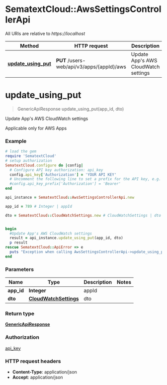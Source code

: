 # SematextCloud::AwsSettingsControllerApi

All URIs are relative to *https://localhost*

| Method                                                               | HTTP request                               | Description                              |
| -------------------------------------------------------------------- | ------------------------------------------ | ---------------------------------------- |
| [**update_using_put**](AwsSettingsControllerApi.md#update_using_put) | **PUT** /users-web/api/v3/apps/{appId}/aws | Update App&#39;s AWS CloudWatch settings |


# **update_using_put**
> GenericApiResponse update_using_put(app_id, dto)

Update App's AWS CloudWatch settings

Applicable only for AWS Apps

### Example
```ruby
# load the gem
require 'SematextCloud'
# setup authorization
SematextCloud.configure do |config|
  # Configure API key authorization: api_key
  config.api_key['Authorization'] = 'YOUR API KEY'
  # Uncomment the following line to set a prefix for the API key, e.g. 'Bearer' (defaults to nil)
  #config.api_key_prefix['Authorization'] = 'Bearer'
end

api_instance = SematextCloud::AwsSettingsControllerApi.new

app_id = 789 # Integer | appId

dto = SematextCloud::CloudWatchSettings.new # CloudWatchSettings | dto


begin
  #Update App's AWS CloudWatch settings
  result = api_instance.update_using_put(app_id, dto)
  p result
rescue SematextCloud::ApiError => e
  puts "Exception when calling AwsSettingsControllerApi->update_using_put: #{e}"
end
```

### Parameters

| Name       | Type                                            | Description | Notes |
| ---------- | ----------------------------------------------- | ----------- | ----- |
| **app_id** | **Integer**                                     | appId       |
| **dto**    | [**CloudWatchSettings**](CloudWatchSettings.md) | dto         |

### Return type

[**GenericApiResponse**](GenericApiResponse.md)

### Authorization

[api_key](../README.md#api_key)

### HTTP request headers

 - **Content-Type**: application/json
 - **Accept**: application/json
